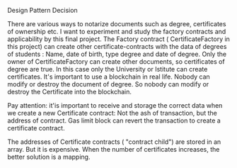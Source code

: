 Design Pattern Decision

There are various ways to notarize documents such as degree, certificates of ownership etc. 
I want to experiment and study the factory contracts and applicability by this final project. 
The Factory contract ( CertificateFactory in this project) can create other certificate-contracts with the data of degrees of students : Name, date of birth, type degree and date of degree.  Only the owner of CertificateFactory can create other documents, so certificates of degree are true. In this case only the University or Istitute can create certificates. It's important to use a blockchain in real life.
Nobody can modify or destroy the document of degree. So nobody can modify or destroy the Certificate into the blockchain.

Pay attention: it'is important to receive and storage the correct data  when we create a new Certificate contract: Not the ash of transaction, but the address of contract.
Gas limit block can revert the transaction to create a certificate contract. 

The addresses of Certificate contracts ( "contract child") are stored in an array. But it is expensive. When the number of certificates increases, the better solution is a mapping.




